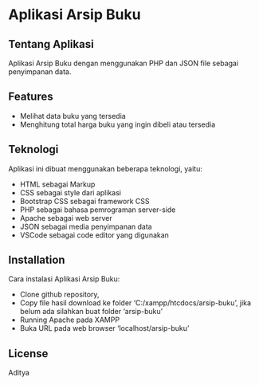 <h1 class="code-line" data-line-start=0 data-line-end=1 ><a id="Aplikasi_Pendaftaran_Rute_Penerbangan_0"></a>Aplikasi Arsip Buku</h1>
<h2 class="code-line" data-line-start=1 data-line-end=2 ><a id="Tentang_Aplikasi_1"></a>Tentang Aplikasi</h2>
<p class="has-line-data" data-line-start="2" data-line-end="3">Aplikasi Arsip Buku dengan menggunakan PHP dan JSON file sebagai penyimpanan data.</p>
<h2 class="code-line" data-line-start=4 data-line-end=5 ><a id="Features_4"></a>Features</h2>
<ul>
<li class="has-line-data" data-line-start="5" data-line-end="6">Melihat data buku yang tersedia</li>
<li class="has-line-data" data-line-start="6" data-line-end="8">Menghitung total harga buku yang ingin dibeli atau tersedia</li>
</ul>
<h2 class="code-line" data-line-start=8 data-line-end=9 ><a id="Teknologi_8"></a>Teknologi</h2>
<p class="has-line-data" data-line-start="9" data-line-end="10">Aplikasi ini dibuat menggunakan beberapa teknologi, yaitu:</p>
<ul>
<li class="has-line-data" data-line-start="11" data-line-end="12">HTML sebagai Markup</li>
<li class="has-line-data" data-line-start="12" data-line-end="13">CSS sebagai style dari aplikasi</li>
<li class="has-line-data" data-line-start="13" data-line-end="14">Bootstrap CSS sebagai framework CSS</li>
<li class="has-line-data" data-line-start="14" data-line-end="15">PHP sebagai bahasa pemrograman server-side</li>
<li class="has-line-data" data-line-start="15" data-line-end="16">Apache sebagai web server</li>
<li class="has-line-data" data-line-start="16" data-line-end="17">JSON sebagai media penyimpanan data</li>
<li class="has-line-data" data-line-start="17" data-line-end="19">VSCode sebagai code editor yang digunakan</li>
</ul>
<h2 class="code-line" data-line-start=19 data-line-end=20 ><a id="Installation_19"></a>Installation</h2>
<p class="has-line-data" data-line-start="20" data-line-end="21">Cara instalasi Aplikasi Arsip Buku:</p>
<ul>
<li class="has-line-data" data-line-start="21" data-line-end="22">Clone github repository,</li>
<li class="has-line-data" data-line-start="22" data-line-end="23">Copy file hasil download ke folder ‘C:/xampp/htcdocs/arsip-buku’, jika belum ada silahkan buat folder ‘arsip-buku’</li>
<li class="has-line-data" data-line-start="23" data-line-end="24">Running Apache pada XAMPP</li>
<li class="has-line-data" data-line-start="24" data-line-end="26">Buka URL pada web browser ‘localhost/arsip-buku’</li>
</ul>
<h2 class="code-line" data-line-start=26 data-line-end=27 ><a id="License_26"></a>License</h2>
<p class="has-line-data" data-line-start="27" data-line-end="28">Aditya</p>
